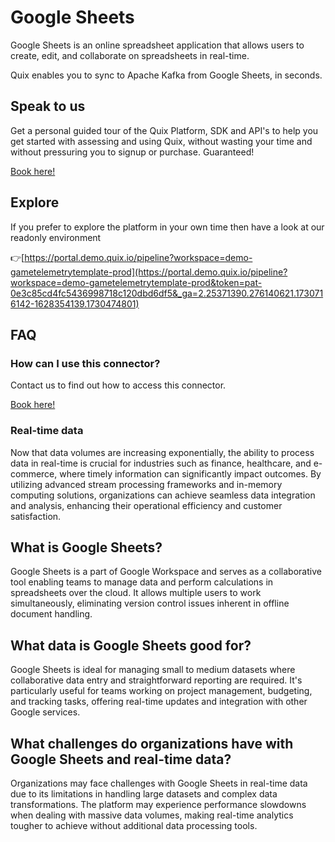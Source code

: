 <!--[tech-name]-->
# Google Sheets

<!--[blurb-about-tech]-->
Google Sheets is an online spreadsheet application that allows users to create, edit, and collaborate on spreadsheets in real-time.

Quix enables you to sync to Apache Kafka <span id="to_or_from">from</span> <span id="techname">Google Sheets</span>, in seconds.

## Speak to us

Get a personal guided tour of the Quix Platform, SDK and API's to help you get started with assessing and using Quix, without wasting your time and without pressuring you to signup or purchase. Guaranteed!

[Book here!](https://quix.io/book-a-demo)

## Explore

If you prefer to explore the platform in your own time then have a look at our readonly environment

👉[https://portal.demo.quix.io/pipeline?workspace=demo-gametelemetrytemplate-prod](https://portal.demo.quix.io/pipeline?workspace=demo-gametelemetrytemplate-prod&token=pat-0e3c85cd4fc5436998718c120dbd6df5&_ga=2.25371390.276140621.1730716142-1628354139.1730474801)

## FAQ 

### How can I use this connector?

Contact us to find out how to access this connector.

[Book here!](https://quix.io/book-a-demo)

### Real-time data

Now that data volumes are increasing exponentially, the ability to process data in real-time is crucial for industries such as finance, healthcare, and e-commerce, where timely information can significantly impact outcomes. By utilizing advanced stream processing frameworks and in-memory computing solutions, organizations can achieve seamless data integration and analysis, enhancing their operational efficiency and customer satisfaction.

## What is <span id="techname">Google Sheets</span>?

<!--[tech-seo-text]-->
Google Sheets is a part of Google Workspace and serves as a collaborative tool enabling teams to manage data and perform calculations in spreadsheets over the cloud. It allows multiple users to work simultaneously, eliminating version control issues inherent in offline document handling.

## What data is <span id="techname">Google Sheets</span> good for?

<!--[tech-data-seo-text]-->
Google Sheets is ideal for managing small to medium datasets where collaborative data entry and straightforward reporting are required. It's particularly useful for teams working on project management, budgeting, and tracking tasks, offering real-time updates and integration with other Google services.

## What challenges do organizations have with <span id="techname">Google Sheets</span> and real-time data?

<!--[tech-challenges-seo-text]-->
Organizations may face challenges with Google Sheets in real-time data due to its limitations in handling large datasets and complex data transformations. The platform may experience performance slowdowns when dealing with massive data volumes, making real-time analytics tougher to achieve without additional data processing tools.